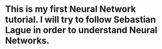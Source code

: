 # This is my first Neural Network tutorial. I will try to follow Sebastian Lague in order to understand Neural Networks.